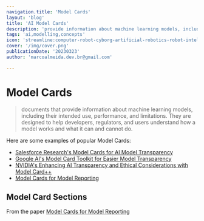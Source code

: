 ```yaml
---
navigation.title: 'Model Cards'
layout: 'blog'
title: 'AI Model Cards'
description: 'provide information about machine learning models, including their intended use, performance, and limitations.'
tags: 'ai,modelling,concepts'
icon: 'streamline:computer-robot-cyborg-artificial-robotics-robot-intelligence-machine-technology-android'
cover: '/img/cover.png'
publicationDate: '20230323'
author: 'marcoalmeida.dev.br@gmail.com'

---
```


# Model Cards

> documents that provide information about machine learning models, including their intended use, performance, and limitations. They are designed to help developers, regulators, and users understand how a model works and what it can and cannot do.

Here are some examples of popular Model Cards:

- [Salesforce Research's Model Cards for AI Model Transparency](https://blog.salesforceairesearch.com/model-cards-for-ai-model-transparency/)
- [Google AI's Model Card Toolkit for Easier Model Transparency](https://ai.googleblog.com/2020/07/introducing-model-card-toolkit-for.html)
- [NVIDIA's Enhancing AI Transparency and Ethical Considerations with Model Card++](https://developer.nvidia.com/blog/enhancing-ai-transparency-and-ethical-considerations-with-model-card/)
- [Model Cards for Model Reporting](https://arxiv.org/abs/1810.03993)

## Model Card Sections

From the paper [Model Cards for Model Reporting](https://arxiv.org/pdf/1810.03993.pdf)


